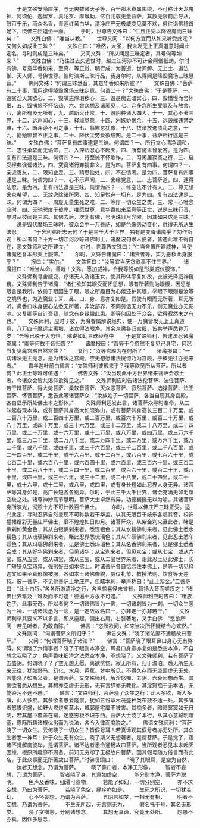 <!-- { "loadSidebar": true } -->
　　于是文殊安隐庠序，与无央数诸天子等，百千那术眷属围绕，不可称计天龙鬼神、阿须伦、迦留罗、真陀罗、摩睺勒，亿百兆载无量菩萨，其数无限前后导从，鼓百千乐，雨众名香，青莲红黄白华，清净庄严无极威变见莫不欢，俱往诣佛稽首足下，绕佛三匝退坐一面。
　　于时，世尊告文殊曰：“仁且正受以降毁魔而三昧矣！”
　　文殊白佛：“唯当从教。”
　　世尊又问：“以何方宜而从如来听受此定？又何久如成此三昧？”
　　文殊白曰：“唯然，大圣，我未发无上正真道意时闻此定名，寻时则成是三昧矣。”
　　又问文殊：“所从闻是三昧定者，其号何等如来？”
　　文殊白佛：“乃往过去久远世时，越过江河沙不可计会阿僧祇劫，尔时有佛，号意华香如来、至真、等正觉、明行成、为善逝、世间解、无上士、道法御、天人师、号佛世尊。彼时演斯三昧行品，我身尔时，从得闻是降毁魔场三昧慧音。”
　　佛问文殊：“何谓三昧慧音，其意华香如来所宣？”
　　文殊白佛：“菩萨有二十事，而用逮得降毁魔场三昧定意。何谓二十？”文殊白佛：“于是菩萨，一、毁贪淫灭其欲心，二、毁嗔恚除瑕秽心，三、毁愚痴去暗冥心，四、毁憍慢而舍怀恨，五、毁嗔怒不怀恼热，六、舍众想及诸邪见，七、弃多念所生受事及与放舍，八、离所有及无所有，九、越断灭计常，十、毁阴种诸入四大，十一、其心不著三界，十二、远声闻心，十三、释缘觉意，十四、刈嫉妒贪余，十五、远毁戒违禁之难，十六、断斗诤不可之事，十七、翦懈怠犹豫，十八、拔诸放逸愦乱之意，十九、勖勉邪智不正之事，二十、降伏尘劳爱欲结网。是二十事，菩萨所行逮是三昧。”
　　文殊白佛：“菩萨复有四事逮是三昧。何谓四？一、所行立心清净调和，二、志性柔软而无谄饰，三、入深法忍心不起灭，四、所有施未曾爱吝。是为四。复有四法逮是三昧。何谓四？一、行至诚不怀欺诈，二、习闲居寂寞之行，三、启受经典讽诵诸法，四、究竟诸行弃捐非义。是为四。菩萨复有四事。何谓四？一、亲近善友，二、限知止足，三、精思独处，四、不在愦闹。是为四。菩萨复有四事逮是三昧。何谓为四？一、心不乐声闻，二、舍缘觉意，三、志菩萨道，四、逮得法忍。是为四。复有四法逮是三昧。何谓为四？一、修空法不计有人，二、尊无想舍众希望，三、无放逸除诸所愿，四、知足悦弃一切有。是为四。复有四法逮是三昧。何谓为四？一、周旋无量生死之难，二、等疗一切众生之类，三、常一心唯念应时，四、无驰骋度于彼岸。唯愿世尊，意华香如来至真等正觉，说是三昧行音，尔时从彼闻是三昧。其佛去后，次复有佛，号明珠日月光曜，因其如来成是三昧。”
　　说是毁伏魔场三昧时，彼众会中一万菩萨，如是色像感动变化，悉得无所从生法忍。
　　“于舍利弗所志云何？于是三千大千世界，独有是变降诸魔乎？勿作斯观！所以者何？十方一切江河沙等诸佛刹土，诸魔波旬求人便者，皆遇此难不得自在，悉文殊师利之所建立。”
　　尔时，世尊告文殊曰：“仁当舍置所建威神，当使诸魔还复本形天上服饰。”
　　尔时，文殊告诸魔曰：“诸贤者等，实为恶秽此身服乎？”
　　报曰：“实尔。”
　　文殊答曰：“汝等宜当厌贪欲事不住三界。”
　　诸魔报曰：“唯当从命。善哉！文殊，愿加威神，令我等脱如是形类威仪服饰。”
　　文殊师利寻舍威变，疗诸天人及诸玉女，使其形体平复如故，衣被光泽威神巍巍。文殊师利告于诸魔：“诸仁欲知其眼受而怀思想，眼有所著则为眼根，因思想眼言是我所，依猗于眼因生于眼，眼之所趣目为心候还护其眼，举眼下眼则是汝等之境界也，为造魔业；耳、鼻、口、身、意亦复如是。假使有眼而无所著，耳无所听，鼻香口味身更心法悉无所著，非汝部界，不同劳侣无力不乐，则无魔业亦无影响。又复卿等自计吾我，随念有身缘趣此患。卿等何因处于众会，欲得寂然未之有也。”
　　文殊师利，应时于彼，为魔眷属解说经典，使一万魔皆发无上正真道意，八万四千魔远尘离垢，诸女得法眼净。其余众魔各归宫殿，皆共举声悉称万岁：“吾等已脱于大恐惧。”
佛说如幻三昧经卷中
　　于是文殊师利，告逮法忍诸魔眷属：“卿等何故不各归宫？”
　　诸魔报曰：“吾等于今忽然不复见己身宅，何况当复见魔宫殿自然常住？”
　　又问：“汝等宫殿为在何所？”
　　诸魔报曰：“一切诸法无主无念，是为诸法之宫殿。空无想愿诸法恍惚乃为宫殿，于彼无往亦无来者。”
　　耆年迦叶前白佛言：“文殊师利彼殿来乎？我等欲见所从菩萨。所以者何？此正士等难可值遇！”
　　佛告文殊：“汝当现此十方世界诸来菩萨会忍土者，今诸众会皆共渴仰欲得见之。”
　　文殊师利应时告诸法伦菩萨、法住菩萨、若干辩菩萨、得大势菩萨、柔软音菩萨、灭众恶菩萨、寂然菩萨、选择菩萨、法王菩萨、怀音菩萨，悉告此等诸菩萨众：“汝族姓子一切菩萨，各当自现其身宫殿，各自显示所处佛土本之形体。”
　　文殊师利适发此言，诸菩萨众寻时奉命，从三昧起各现本体。或有菩萨其身高大如须弥山，或有菩萨其身高长三百二十万里，或二百八十万里，或二百四十万里，或二百万里，或百六十万里，或百二十万里，或八十万里，或四十万里，或三十六万里，或三十二万里，或二十八万里，或二十四万里，或二十万里，或十六万里，或十二万里，或八万里，或四万里，或三万六千里，或三万二千里，或二万八千里，或二万四千里，或二万里，或万六千里，或万二千里，或八千里，或四千里，或三千六百里，或三千二百里，或二千八百里，或二千四百里，或二千里，或千六百里，或千二百里，或八百里，或七百六十里，或七百二十里，或六百八十里，或六百四十里，或六百里，或三百六十里，或三百二十里，或二百八十里，或二百四十里，或二百里，或百六十里，或百二十里，或八十里，或四十里，或三十六里，或三十二里，或二十八里，或二十四里，或二十里，或十六里，或十二里，或八里，或四里，或有身长短如此忍界人身无异。诸菩萨等其身如是，高广长短各各别异。尔时，于此三千大千世界，诸会充满无如毛厘空缺之处。诸尊神妙高节慧明，菩萨大士卓然有异，功德巍巍无以为喻。其诸菩萨身所演光，彻照十方不可计数百千佛土。
　　尔时，世尊以佛庄严三昧正受。适兴此定，寻时忍界自然变现不可称数若干华盖，以其无限百千妓乐各唱其音，校饰幢幡缯彩无量庄严佛土，靡不煌煌如日如月。诸菩萨众，从紫金刹来至此者，睹是佛刹如黄金色；其从白银佛刹来者，悉现银色；其从水精佛刹来者，见此佛土悉水精色；其从琉璃佛刹来者，睹此忍界悉琉璃色；其从车磲佛刹来者，见此忍土悉车磲色；其从玛瑙佛刹来者，见是佛土悉玛瑙色；其从名香佛刹来者，见是佛土悉香合成；其从好华佛刹来者，但见诸华；从宝刹来者，但见众宝；或从七宝，或从六宝，或从五宝，或从四宝，或从三宝，或从二宝世界来者，诣此忍土见此佛土，长广短狭众宝琦异，强劣好丑如本佛土。时诸菩萨各自忆念住本佛土，是等一切见释迦文如来至真形像被服，各如本土诸佛像貌，威仪礼节、教授法则、饮食等无差特。彼一菩萨，不见他菩萨土地庄严，但睹本刹，举声称曰：“此土紫金。”二菩萨曰：“此土白银。”各各所游清净之行，各自惊喜怪未曾有，磬扬大音而嗟叹之：“诸佛世界难及！难及而不可逮！德遍十方永不可逮。”
　　文殊师利应时告曰：“诸族姓子，此事无奇。所以者何？一切诸佛皆为一佛，一切诸刹皆为一刹，一切众生悉为一神，一切诸法悉为一法，是一定故故名曰一，亦非定一亦非若干。”
　　文殊师利举其要义不以多言，即从座起，偏出右肩，右膝著地，叉手白佛：“愿欲所问！若见听者，乃敢自陈。”
　　佛言：“恣所欲问，如来当决所怀疑结令心欢然。”
　　文殊则问：“何谓菩萨义所归乎？”
　　佛告文殊：“晓了诸法靡不通畅故曰菩萨。”
　　又问：“何谓菩萨晓了诸法？”
　　佛言：“菩萨晓了眼耳鼻口身心无有弊碍。何谓晓了六情事者？晓了于眼则本净空，耳鼻口身意亦复如是悉空本净，不自想念我晓了之；色声香味细滑之法悉空本净，不想晓了。又文殊师利，若有菩萨了五盛阴。何谓晓了？了空无想无愿，离欲恍惚，寂无所有，归于澹泊，悉无所生无来无往，犹如野马、幻化、水月、芭蕉、梦中所见，不得久存而无坚固虚无无处。若能晓了如斯义者，是谓菩萨。又文殊师利，解淫怒痴、五阴、六衰因想而生。其贪欲者悉从想生，其想亦空虚无无形，无有言辞亦无教化。其淫怒痴于无本法，无能染污不迷不惑。”
　　佛言：“文殊师利，菩萨晓了众生之行：此人多欲，斯人多嗔，此人多痴。其多欲者恩爱隆崇，犹如五谷草木茂盛种类布散不适一处。其多嗔者怒恨炽盛，如野火燃烧炙草木，城郭屋宅靡不被害。其痴多者，暗暗冥冥如无日明，若其屋中覆盖在罂，迷惑穷极不识东西。菩萨大士晓了本行，从其心意聪明暗塞，原际所趣诸根优劣而为说法，各令入律而度脱之。”
　　佛语文殊师利：“菩萨晓了一切众生。云何晓了一切众生？皆假号耳！若真谛观其假号者亦无处所。其众生者悉一神耳！计于众生无有众生。晓了斯义无想著者，是谓菩萨。于是觉了，寤诸不觉解度彼岸，是谓菩萨。诸不达者悉令通畅故曰菩萨。当所观者悉见本末起灭因缘，根原所趣靡不周备，前知无穷却了无极故曰菩萨。因其假号随方俗言而有此名，于此众事而无所著故曰菩萨。”时佛叹颂曰：
　　“晓了其眼耳，是空为自然，
　　达者无想念，乃谓为菩萨。
　　晓了鼻口者，本净无形像，
　　智者不妄想，乃谓为菩萨。
　　智者晓了身，其意如虚空，
　　能分别本净，菩萨为聪明。
　　色声及香味，细滑可意物，
　　若能了如幻，一切分别空，
　　亦不求妄想，乃曰为菩萨。
　　若晓了色空，痛痒亦如是，
　　生死之所识，一切犹若幻，
　　心不怀妄想，乃谓为菩萨。
　　五阴若如梦，一相无有相，
　　明者不妄想，乃谓为菩萨。
　　不生无所起，无言则无为，
　　假名托于号，其名无形类。
　　晓了贪嗔恚，分别诸想念，
　　其想无真谛，究竟无处所。
　　想愚不亦真，因作多思念，
